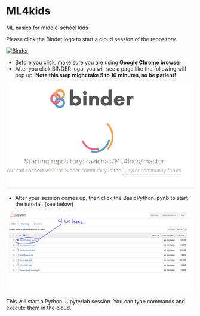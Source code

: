 # ML4kids
ML basics for middle-school kids

Please click the Binder logo to start a cloud session of the repository. 

[![Binder](https://mybinder.org/badge_logo.svg)](https://mybinder.org/v2/gh/ravichas/ML4kids/master)

* Before you click, make sure you are using **Google Chrome browser**
* After you click BINDER logo, you will see a page like the following will pop up. **Note this step might take 5 to 10 minutes, so be patient!**

![BinderSession](Img/Capture1.PNG)

* After your session comes up, then click the BasicPython.ipynb to start the tutorial. (see below)

![BinderSession](Img/Capture2.PNG)

This will start a Python Jupyterlab session. You can type commands and execute them in the cloud.

